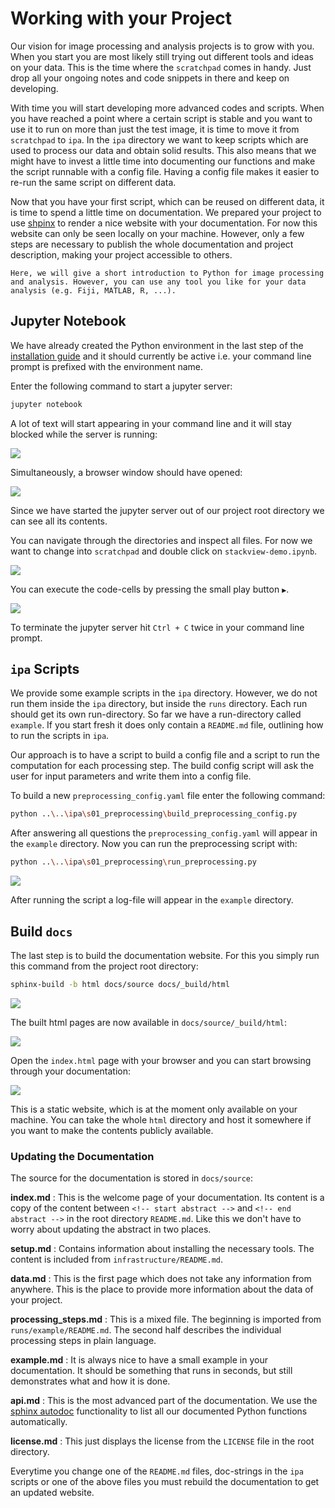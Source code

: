 # Working with your Project
Our vision for image processing and analysis projects is to grow with you.
When you start you are most likely still trying out different tools and ideas on your data.
This is the time where the `scratchpad` comes in handy.
Just drop all your ongoing notes and code snippets in there and keep on developing.

With time you will start developing more advanced codes and scripts.
When you have reached a point where a certain script is stable and you want to use it to run on more than just the test image, it is time to move it from `scratchpad` to `ipa`.
In the `ipa` directory we want to keep scripts which are used to process our data and obtain solid results.
This also means that we might have to invest a little time into documenting our functions and make the script runnable with a config file.
Having a config file makes it easier to re-run the same script on different data.

Now that you have your first script, which can be reused on different data, it is time to spend a little time on documentation.
We prepared your project to use [shpinx](https://www.sphinx-doc.org/en/master/) to render a nice website with your documentation.
For now this website can only be seen locally on your machine.
However, only a few steps are necessary to publish the whole documentation and project description, making your project accessible to others.

```{note}
Here, we will give a short introduction to Python for image processing and analysis. However, you can use any tool you like for your data analysis (e.g. Fiji, MATLAB, R, ...).
```

## Jupyter Notebook
We have already created the Python environment in the last step of the [installation guide](./installation_guide.md#build-python-ipa-environment) and it should currently be active i.e. your command line prompt is prefixed with the environment name.

Enter the following command to start a jupyter server:

```bash
jupyter notebook
```

A lot of text will start appearing in your command line and it will stay blocked while the server is running:

![](resources/jupyter-server-running.png)

Simultaneously, a browser window should have opened:

![](resources/jupyter-ui-overview.png)

Since we have started the jupyter server out of our project root directory we can see all its contents.

You can navigate through the directories and inspect all files.
For now we want to change into `scratchpad` and double click on `stackview-demo.ipynb`.

![](resources/stackview-demo-notebook.png)

You can execute the code-cells by pressing the small play button `▶︎`.

![](resources/stackview-demo-notebook-executed.png)


To terminate the jupyter server hit `Ctrl + C` twice in your command line prompt.


## `ipa` Scripts
We provide some example scripts in the `ipa` directory.
However, we do not run them inside the `ipa` directory, but inside the `runs` directory.
Each run should get its own run-directory.
So far we have a run-directory called `example`.
If you start fresh it does only contain a `README.md` file, outlining how to run the scripts in `ipa`.

Our approach is to have a script to build a config file and a script to run the computation for each processing step.
The build config script will ask the user for input parameters and write them into a config file.

To build a new `preprocessing_config.yaml` file enter the following command:

```bash
python ..\..\ipa\s01_preprocessing\build_preprocessing_config.py
```

After answering all questions the `preprocessing_config.yaml` will appear in the `example` directory.
Now you can run the preprocessing script with:

```bash
python ..\..\ipa\s01_preprocessing\run_preprocessing.py
```

![](resources/run-ipa-script.png)

After running the script a log-file will appear in the `example` directory.


## Build `docs`
The last step is to build the documentation website.
For this you simply run this command from the project root directory:

```bash
sphinx-build -b html docs/source docs/_build/html
```

![](resources/sphinx-build-docs.png)

The built html pages are now available in `docs/source/_build/html`:

![](resources/docs-html-pages.png)

Open the `index.html` page with your browser and you can start browsing through your documentation:

![](resources/demo-docs-website.png)

This is a static website, which is at the moment only available on your machine.
You can take the whole `html` directory and host it somewhere if you want to make the contents publicly available.


### Updating the Documentation
The source for the documentation is stored in `docs/source`:

**index.md**
: This is the welcome page of your documentation. Its content is a copy of the content between `<!-- start abstract -->` and `<!-- end abstract -->` in the root directory `README.md`. Like this we don't have to worry about updating the abstract in two places.

**setup.md**
: Contains information about installing the necessary tools. The content is included from `infrastructure/README.md`.

**data.md**
: This is the first page which does not take any information from anywhere. This is the place to provide more information about the data of your project.

**processing_steps.md**
: This is a mixed file. The beginning is imported from `runs/example/README.md`. The second half describes the individual processing steps in plain language.

**example.md**
: It is always nice to have a small example in your documentation. It should be something that runs in seconds, but still demonstrates what and how it is done.

**api.md**
: This is the most advanced part of the documentation. We use the [sphinx autodoc](https://www.sphinx-doc.org/en/master/usage/extensions/autodoc.html) functionality to list all our documented Python functions automatically.

**license.md**
: This just displays the license from the `LICENSE` file in the root directory.

Everytime you change one of the `README.md` files, doc-strings in the `ipa` scripts or one of the above files you must rebuild the documentation to get an updated website.
